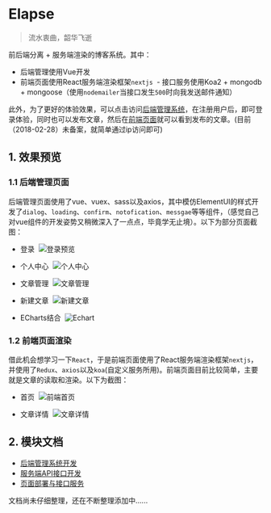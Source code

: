 # Elapse
> 流水衷曲，韶华飞逝

前后端分离 + 服务端渲染的博客系统。其中：
  - 后端管理使用Vue开发
  - 前端页面使用React服务端渲染框架`nextjs`
  - 接口服务使用Koa2 + mongodb + mongoose（使用`nodemailer`当接口发生`500`时向我发送邮件通知）


此外，为了更好的体验效果，可以点击访问<a href="http://193.112.102.204" target="_blank">后端管理系统</a>，在注册用户后，即可登录体验，同时也可以发布文章，然后在<a href="http://193.112.102.204:4000/p" target="_blank">前端页面</a>就可以看到发布的文章。(目前（2018-02-28）未备案，就简单通过ip访问即可)

## 1. 效果预览
### 1.1 后端管理页面
后端管理页面使用了vue、vuex、sass以及axios，其中模仿ElementUI的样式开发了`dialog`、`loading`、`confirm`、`notofication`、`messgae`等等组件，（感觉自己对vue组件的开发姿势又稍微深入了一点点，毕竟学无止境）。以下为部分页面截图：

  - 登录
  ![登录预览](http://ownsprds9.bkt.clouddn.com/be-login.JPG)

  - 个人中心
  ![个人中心](http://ownsprds9.bkt.clouddn.com/be-ownspace.JPG)

  - 文章管理
  ![文章管理](http://ownsprds9.bkt.clouddn.com/be-articlelist.JPG)

  - 新建文章
  ![新建文章](http://ownsprds9.bkt.clouddn.com/be-article.JPG)

  - ECharts结合
  ![Echart](http://ownsprds9.bkt.clouddn.com/be-echarts.JPG)
  
### 1.2 前端页面渲染
借此机会想学习一下`React`，于是前端页面使用了React服务端渲染框架`nextjs`，并使用了`Redux`、`axios`以及`koa`(自定义服务所用)。前端页面目前比较简单，主要就是文章的读取和渲染。以下为截图：

  - 首页
  ![前端首页](http://ownsprds9.bkt.clouddn.com/fe-home.JPG)

  - 文章详情
  ![文章详情](http://ownsprds9.bkt.clouddn.com/fe-article.JPG)


## 2. 模块文档
- [后端管理系统开发](https://github.com/mvpzx/elapse/tree/master/be)
- [服务端API接口开发](https://github.com/mvpzx/elapse/tree/master/server)
- [页面部署与接口服务](https://github.com/mvpzx/elapse/tree/master/server/docs/页面部署与接口服务.md)

文档尚未仔细整理，还在不断整理添加中......
